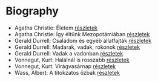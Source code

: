 # Biography

- Agatha Christie: Életem [részletek](../_details/Agatha%20Christie.md#id_1774)
- Agatha Christie: Így ​éltünk Mezopotámiában [részletek](../_details/Agatha%20Christie.md#id_1792)
- Gerald Durrell: Családom és egyéb állatfajták [részletek](../_details/Gerald%20Durrell.md#id_50)
- Gerald Durrell: Madarak, vadak, rokonok [részletek](../_details/Gerald%20Durrell.md#id_867)
- Gerald Durrell: Vadak a vadonban [részletek](../_details/Gerald%20Durrell.md#id_866)
- Vonnegut, Kurt: Halálnál is rosszabb [részletek](../_details/Vonnegut%2C%20Kurt.md#id_1628)
- Vonnegut, Kurt: Virágvasárnap [részletek](../_details/Vonnegut%2C%20Kurt.md#id_1627)
- Wass, Albert: A titokzatos őzbak [részletek](../_details/Wass%2C%20Albert.md#id_202)